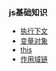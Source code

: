 ### js基础知识

- [执行下文](/docs/execution-context.md)
- [变量对象](/docs/variable-object.md)
- [this](/docs/this.md)
- [作用域链](/docs/scope-chain.md)
